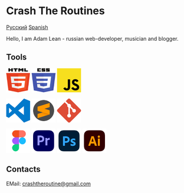 # Crash The Routines

[Русский](README_Ru.md) [Spanish](README_ES.md)

Hello, I am Adam Lean - russian web-developer, musician and blogger.

## Tools

<img src="./svg/html5.svg" width="65" height="65"> <img src="./svg/css3.svg" width="65" height="65"> <img src="./svg/JS.svg" width="65" height="65"> <!-- <img src="./svg/typescript-logo-svgrepo-com.svg" width="65" height="65"> -->

<!-- <img src="./svg/React.svg" width="65" height="65"> --> <img src="./svg/visual-studio-code-logo-svgrepo-com.svg" width="65" height="65"> <img src="./svg/sublime-text-svgrepo-com.svg" width="65" height="65"> <img src="./svg/git-icon-logo-svgrepo-com.svg" width="65" height="65">

<img src="./svg/figma-svgrepo-com.svg" width="65" height="65"> <img src="./svg/adobe-premiere-svgrepo-com.svg" width="65" height="65"> <img src="./svg/adobe-photoshop-svgrepo-com.svg" width="65" height="65"> <img src="./svg/adobe-illustrator-svgrepo-com.svg" width="65" height="65">

## Contacts

EMail: crashtheroutine@gmail.com
